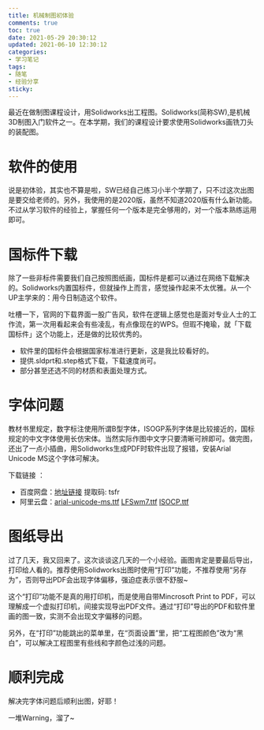 ```yaml
---
title: 机械制图初体验
comments: true
toc: true
date: 2021-05-29 20:30:12
updated: 2021-06-10 12:30:12
categories:
- 学习笔记
tags:
- 随笔
- 经验分享
sticky:
---
```


最近在做制图课程设计，用Solidworks出工程图。Solidworks(简称SW),是机械3D制图入门软件之一。在本学期，我们的课程设计要求使用Solidworks画铣刀头的装配图。

<!-- more -->


# 软件的使用
说是初体验，其实也不算是啦，SW已经自己练习小半个学期了，只不过这次出图是要交给老师的。另外，我使用的是2020版，虽然不知道2020版有什么新功能。不过从学习软件的经验上，掌握任何一个版本是完全够用的，对一个版本熟练运用即可。

# 国标件下载
除了一些非标件需要我们自己按照图纸画，国标件是都可以通过在网络下载解决的。Solidworks内置国标件，但就操作上而言，感觉操作起来不太优雅。从一个UP主学来的：用今日制造这个软件。

吐槽一下，官网的下载界面一股广告风，软件在逻辑上感觉也是面对专业人士的工作流，第一次用看起来会有些凌乱，有点像现在的WPS。但瑕不掩瑜，就「下载国标件」这个功能上，还是做的比较优秀的。
- 软件里的国标件会根据国家标准进行更新，这是我比较看好的。
- 提供.sldprt和.step格式下载，下载速度尚可。
- 部分甚至还选不同的材质和表面处理方式。

# 字体问题
教材书里规定，数字标注使用所谓B型字体，ISOGP系列字体是比较接近的，国标规定的中文字体使用长仿宋体。当然实际作图中文字只要清晰可辨即可。做完图，还出了一点小插曲，用Solidworks生成PDF时软件出现了报错，安装Arial Unicode MS这个字体可解决。

下载链接 ：

- 百度网盘：[地址链接](https://pan.baidu.com/s/1T1nL63_jp5UxzobV5RdjTQ) 提取码: tsfr 
- 阿里云盘：[arial-unicode-ms.ttf](https://www.aliyundrive.com/s/tVtv5X4iijE)	 [LFSwm7.ttf](https://www.aliyundrive.com/s/nAWN8iS7Ppr)	[ISOCP.ttf](https://www.aliyundrive.com/s/GLADrncgy3L)

# 图纸导出
过了几天，我又回来了。这次谈谈这几天的一个小经验。画图肯定是要最后导出，打印给人看的。推荐使用Solidworks出图时使用“打印”功能，不推荐使用“另存为”，否则导出PDF会出现字体偏移，强迫症表示很不舒服~

这个“打印”功能不是真的用打印机，而是使用自带Mincrosoft Print to PDF，可以理解成一个虚拟打印机，间接实现导出PDF文件。通过“打印”导出的PDF和软件里画的图一致，实测不会出现文字偏移的问题。

另外，在“打印”功能跳出的菜单里，在“页面设置”里，把“工程图颜色”改为“黑白”，可以解决工程图里有些线和字颜色过浅的问题。

# 顺利完成
解决完字体问题后顺利出图，好耶！

一堆Warning，溜了~